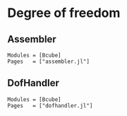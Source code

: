 # Degree of freedom

## Assembler

```@autodocs
Modules = [Bcube]
Pages   = ["assembler.jl"]
```

## DofHandler

```@autodocs
Modules = [Bcube]
Pages   = ["dofhandler.jl"]
```
